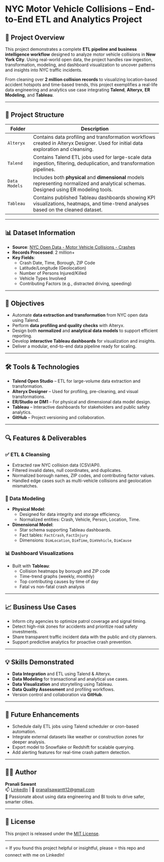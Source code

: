 # NYC Motor Vehicle Collisions – End-to-End ETL and Analytics Project

## 🚦 Project Overview

This project demonstrates a complete **ETL pipeline and business intelligence workflow** designed to analyze motor vehicle collisions in **New York City**. Using real-world open data, the project handles raw ingestion, transformation, modeling, and dashboard visualization to uncover patterns and insights into NYC traffic incidents.

From cleaning over **2 million collision records** to visualizing location-based accident hotspots and time-based trends, this project exemplifies a real-life data engineering and analytics use case integrating **Talend**, **Alteryx**, **ER Modeling**, and **Tableau**.

---

## 📂 Project Structure

| Folder          | Description |
|------------------|-------------|
| `Alteryx`        | Contains data profiling and transformation workflows created in Alteryx Designer. Used for initial data exploration and cleansing. |
| `Talend`         | Contains Talend ETL jobs used for large-scale data ingestion, filtering, deduplication, and transformation pipelines. |
| `Data Models`    | Includes both **physical** and **dimensional** models representing normalized and analytical schemas. Designed using ER modeling tools. |
| `Tableau`        | Contains published Tableau dashboards showing KPI visualizations, heatmaps, and time-trend analyses based on the cleaned dataset. |

---

## 📊 Dataset Information

- **Source**: [NYC Open Data - Motor Vehicle Collisions - Crashes](https://data.cityofnewyork.us/Public-Safety/Motor-Vehicle-Collisions-Crashes/h9gi-nx95)
- **Records Processed**: 2 million+
- **Key Fields**:
  - Crash Date, Time, Borough, ZIP Code
  - Latitude/Longitude (Geolocation)
  - Number of Persons Injured/Killed
  - Vehicle Types Involved
  - Contributing Factors (e.g., distracted driving, speeding)

---

## 🎯 Objectives

- Automate **data extraction and transformation** from NYC open data using Talend.
- Perform **data profiling and quality checks** with Alteryx.
- Design both **normalized** and **analytical data models** to support efficient reporting.
- Develop **interactive Tableau dashboards** for visualization and insights.
- Deliver a modular, end-to-end data pipeline ready for scaling.

---

## 🛠️ Tools & Technologies

- **Talend Open Studio** – ETL for large-volume data extraction and transformation.
- **Alteryx Designer** – Used for profiling, pre-cleaning, and visual transformations.
- **ER/Studio or DM1** – For physical and dimensional data model design.
- **Tableau** – Interactive dashboards for stakeholders and public safety analytics.
- **GitHub** – Project versioning and collaboration.

---

## 🔍 Features & Deliverables

### ✅ ETL & Cleansing
- Extracted raw NYC collision data (CSV/API).
- Filtered invalid dates, null coordinates, and duplicates.
- Normalized borough names, ZIP codes, and contributing factor values.
- Handled edge cases such as multi-vehicle collisions and geolocation mismatches.

### 📐 Data Modeling
- **Physical Model**:
  - Designed for data integrity and storage efficiency.
  - Normalized entities: Crash, Vehicle, Person, Location, Time.
- **Dimensional Model**:
  - Star schema supporting Tableau dashboards.
  - Fact tables: `FactCrash`, `FactInjury`
  - Dimensions: `DimLocation`, `DimTime`, `DimVehicle`, `DimCause`

### 📊 Dashboard Visualizations
- Built with **Tableau**:
  - Collision heatmaps by borough and ZIP code
  - Time-trend graphs (weekly, monthly)
  - Top contributing causes by time of day
  - Fatal vs non-fatal crash analysis

---

## 📈 Business Use Cases

- Inform city agencies to optimize patrol coverage and signal timing.
- Detect high-risk zones for accidents and prioritize road safety investments.
- Share transparent traffic incident data with the public and city planners.
- Support predictive analytics for proactive crash prevention.

---

## 💡 Skills Demonstrated

- **Data Integration** and ETL using Talend & Alteryx.
- **Data Modeling** for transactional and analytical use cases.
- **Data Visualization** and storytelling using Tableau.
- **Data Quality Assessment** and profiling workflows.
- Version control and collaboration via **GitHub**.

---

## 🚀 Future Enhancements

- Schedule daily ETL jobs using Talend scheduler or cron-based automation.
- Integrate external datasets like weather or construction zones for deeper analysis.
- Export model to Snowflake or Redshift for scalable querying.
- Add alerting features for real-time crash pattern detection.

---

## 🙋‍♀️ Author

**Pranali Sawant**  
📫 [LinkedIn](https://www.linkedin.com/in/pranalisawantt12/) | 📧 pranalisawantt12@gmail.com  
🚀 Passionate about using data engineering and BI tools to drive safer, smarter cities.

---

## 📜 License

This project is released under the [MIT License](LICENSE).

---

⭐ If you found this project helpful or insightful, please ⭐ this repo and connect with me on LinkedIn!
